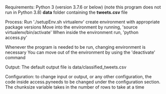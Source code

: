 Requirements:
Python 3 (version 3.7.6 or below)
(note this program does not run in Python 3.8)
**data** folder containing the **tweets.csv** file

Process:
Run './setupEnv.sh virtualenv' create environment with appropriate package versions
Move into the environment by running, 'source virtualenv/bin/activate'
When inside the environment run, 'python access.py'

Whenever the program is needed to be run, changing environment is necessary
You can move out of the environment by using the 'deactivate' command

Output:
The default output file is data/classified_tweets.csv

Configuration:
to change input or output, or any other configuration, the code inside access.pyneeds to be changed under the configuration section.
The chunksize variable takes in the number of rows to take at a time

